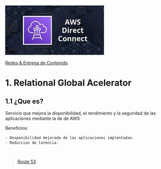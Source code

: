 ![Amazon Global Aceletator](../../00_assets/Redes%20&%20Entrega%20de%20contenidos/directcontect-logo.jpeg)

[Redes & Entrega de Contenido](../../4-Redes_y_entrega_de_Contenido/)

# 1. Relational Global Acelerator

## 1.1 ¿Que es?

Servicio que mejora la disponibilidad, el rendimiento y la seguridad de las aplicaciones mediante la de de AWS

Beneficios:

    - Desponibilidad mejorada de las aplicaciones implentadas.
    - Reduccion de latencia.


<br/>

> [Route 53](./route53.md)

<br/>